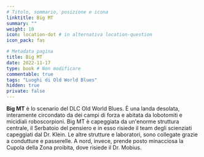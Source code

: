 ```yaml
---
# Titolo, sommario, posizione e icona
linktitle: Big MT
summary: ""
weight: 10
icon: location-dot # in alternativa location-question
icon_pack: fas

# Metadata pagina
title: Big MT
date: 2022-11-17
type: book # Non modificare
commentable: true
tags: "Luoghi di Old World Blues"
hidden: true
private: false
---
```


<div class="fnv">


**Big MT** è lo scenario del DLC Old World Blues. È una landa desolata, interamente circondato da dei campi di forza e abitata da lobotomiti e micidiali roboscorpioni. Big MT è capeggiata da un'enorme struttura centrale, il Serbatoio del pensiero e in esso risiede il team degli scienziati capeggiati dal Dr. Klein. Le altre strutture e laboratori, sono collegate grazie a condutture e passerelle. A nord, invece, prende posto minacciosa la Cupola della Zona proibita, dove risiede il Dr. Mobius.

</div>


